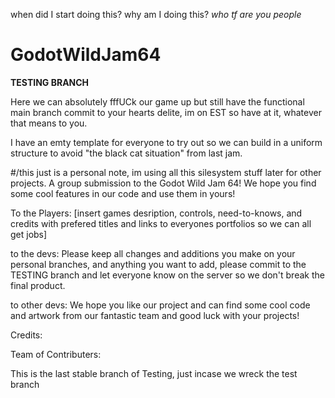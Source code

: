 
when did I start doing this? why am I doing this? _who tf are you people_

# GodotWildJam64
**TESTING BRANCH**

Here we can absolutely fffUCk our game up but still have the functional main branch
commit to your hearts delite, im on EST so have at it, whatever that means to you. 

I have an emty template for everyone to try out so we can build in a uniform structure to avoid "the black cat situation" from last jam.

#/this just is a personal note, im using all this silesystem stuff later for other projects. 
A group submission to the Godot Wild Jam 64! We hope you find some cool features in our code and use them in yours!

To the Players: [insert games desription, controls, need-to-knows, and credits with prefered titles and links to everyones portfolios so we can all get jobs]

to the devs: Please keep all changes and additions you make on your personal branches, and anything you want to add, please commit to the TESTING branch and let everyone know on the server so we don't break the final product.

to other devs: We hope you like our project and can find some cool code and artwork from our fantastic team and good luck with your projects!


Credits:

Team of Contributers:

This is the last stable branch of Testing, just incase we wreck the test branch

